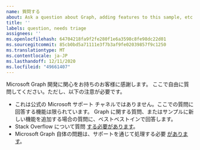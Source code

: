 ```yaml
---
name: 質問する
about: Ask a question about Graph, adding features to this sample, etc.
title: ''
labels: question, needs triage
assignees: ''
ms.openlocfilehash: 64704218fa9f2fe280f1e6a3598c8fe98dc22d01
ms.sourcegitcommit: 85cb0bd5a71111e3f7b3af9fe02039857f9c1250
ms.translationtype: MT
ms.contentlocale: ja-JP
ms.lasthandoff: 12/11/2020
ms.locfileid: "49661407"
---
```

Microsoft Graph 開発に関心をお持ちのお客様に感謝します。 ここで自由に質問してください。ただし、以下の注意が必要です。

- これは公式の Microsoft サポート チャネルではありません。ここでの質問に回答する機能は限られています。 Graph に関する質問、またはサンプルに新しい機能を追加する場合の質問に、ベストベストインで回答します。
- Stack Overflow について質問 [する必要があります](https://stackoverflow.com/questions/tagged/microsoft-graph)。
- Microsoft Graph 自体の問題は、サポートを通じて処理する必要 [があります](https://developer.microsoft.com/graph/support)。

